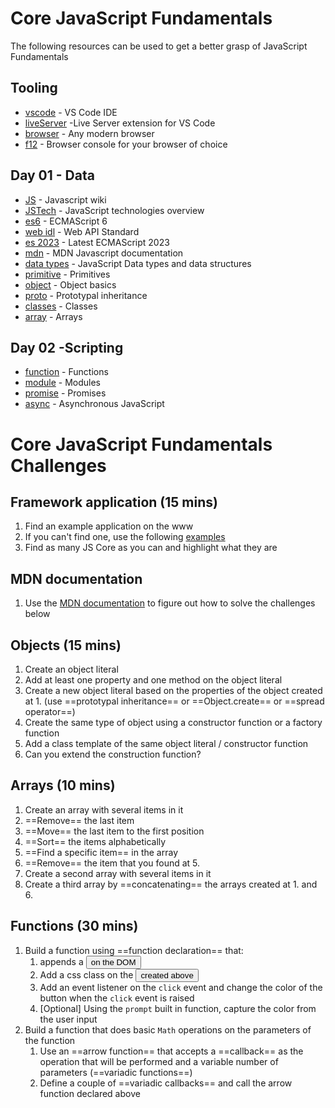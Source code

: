 # Core JavaScript Fundamentals

The following resources can be used to get a better grasp of JavaScript Fundamentals

## Tooling
- [vscode] - VS Code IDE
- [liveServer] -Live Server extension for VS Code
- [browser] - Any modern browser
- [f12] - Browser console for your browser of choice

## Day 01 - Data
- [JS] - Javascript wiki
- [JSTech] - JavaScript technologies overview
- [es6] - ECMAScript 6
- [web idl] - Web API Standard
- [es 2023] - Latest ECMAScript 2023
- [mdn] - MDN Javascript documentation
- [data types] - JavaScript Data types and data structures
- [primitive] - Primitives
- [object] - Object basics
- [proto] - Prototypal inheritance
- [classes] - Classes
- [array] - Arrays
## Day 02 -Scripting
- [function] - Functions
- [module] - Modules
- [promise] - Promises
- [async] - Asynchronous JavaScript

# Core JavaScript Fundamentals Challenges
## Framework application (15 mins)
1. Find an example application on the www
2. If you can't find one, use the following [examples]
3. Find as many JS Core as you can and highlight what they are

## MDN documentation
1. Use the [MDN documentation] to figure out how to solve the challenges below

## Objects (15 mins)
1. Create an object literal
2. Add at least one property and one method on the object literal
3.  Create a new object literal based on the properties of the object created at 1. (use ==prototypal inheritance== or ==Object.create== or ==spread operator==)
4. Create the same type of object using a constructor function or a factory function
5. Add a class template of the same object literal / constructor function
6. Can you extend the construction function?  

## Arrays (10 mins)
1. Create an array with several items in it
2. ==Remove== the last item
3. ==Move== the last item to the first position
4. ==Sort== the items alphabetically
5. ==Find a specific item== in the array
6. ==Remove== the item that you found at 5.
7. Create a second array with several items in it
8. Create a third array by ==concatenating== the arrays created at 1. and 6.

## Functions (30 mins)
1. Build a function using ==function declaration== that:
    1. appends a <button> on the DOM
    2. Add a css class on the <button> created above
   3. Add an event listener on the `click` event and change the color of the button when the `click` event is raised
   4. [Optional] Using the `prompt` built in function, capture the color from the user input
2. Build a function that does basic `Math` operations on the parameters of the function
   1. Use an ==arrow function== that accepts a ==callback== as the operation that will be performed and a variable number of parameters (==variadic functions==)
   2. Define a couple of ==variadic callbacks== and call the arrow function declared above


[examples]:<https://reactjs.org/community/examples.html>
[MDN documentation]:<https://developer.mozilla.org/en-US/>

[vscode]:<https://code.visualstudio.com/>
[liveServer]:<https://marketplace.visualstudio.com/items?itemName=ritwickdey.LiveServer>
[f12]:<https://firefox-source-docs.mozilla.org/devtools-user/browser_console/index.html>
[browser]:<https://caniuse.com/ciu/comparison>
[JS]:<https://en.wikipedia.org/wiki/JavaScript>
[JSTech]:<https://developer.mozilla.org/en-US/docs/Web/JavaScript/JavaScript_technologies_overview>
[es6]:<https://262.ecma-international.org/6.0/>
[web idl]:<https://webidl.spec.whatwg.org/>
[es 2023]:<https://tc39.es/ecma262/multipage/#sec-intro>
[mdn]:<https://developer.mozilla.org/en-US/docs/Web/JavaScript>
[data types]:<https://developer.mozilla.org/en-US/docs/Web/JavaScript/Data_structures>
[primitive]:<https://developer.mozilla.org/en-US/docs/Glossary/Primitive>
[object]:<https://developer.mozilla.org/en-US/docs/Learn/JavaScript/Objects/Basics>
[proto]:<https://developer.mozilla.org/en-US/docs/Web/JavaScript/Inheritance_and_the_prototype_chain>
[classes]:<https://developer.mozilla.org/en-US/docs/Web/JavaScript/Reference/Classes>
[array]:<https://developer.mozilla.org/en-US/docs/Web/JavaScript/Reference/Global_Objects/Array>
[function]:<https://developer.mozilla.org/en-US/docs/Web/JavaScript/Guide/Functions>
[module]:<https://developer.mozilla.org/en-US/docs/Web/JavaScript/Guide/Modules>
[promise]:<https://developer.mozilla.org/en-US/docs/Web/JavaScript/Reference/Global_Objects/Promise>
[async]:<https://developer.mozilla.org/en-US/docs/Learn/JavaScript/Asynchronous>